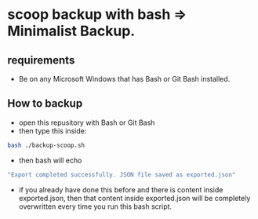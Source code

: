 # scoop backup with bash => Minimalist Backup.

## requirements
- Be on any Microsoft Windows that has Bash or Git Bash installed.

## How to backup
- open this repusitory with Bash or Git Bash
- then type this inside:
```bash
bash ./backup-scoop.sh
```
- then bash will echo
```bash
"Export completed successfully. JSON file saved as exported.json"
```
- if you already have done this before and there is content inside exported.json, then that content inside exported.json will be completely overwritten every time you run this bash script.
